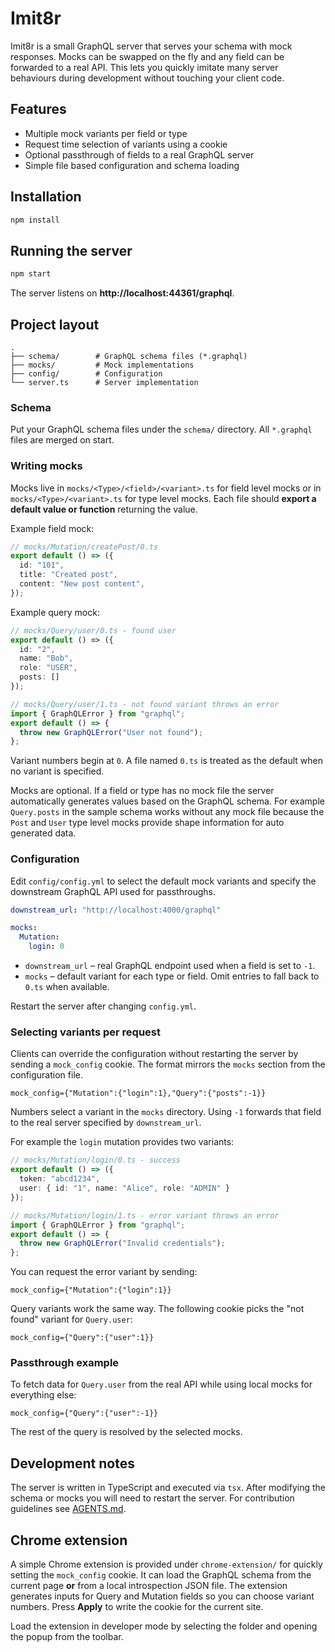 # Imit8r

Imit8r is a small GraphQL server that serves your schema with mock responses.  Mocks can be swapped on the fly and any field can be forwarded to a real API.  This lets you quickly imitate many server behaviours during development without touching your client code.

## Features

- Multiple mock variants per field or type
- Request time selection of variants using a cookie
- Optional passthrough of fields to a real GraphQL server
- Simple file based configuration and schema loading

## Installation

```bash
npm install
```

## Running the server

```bash
npm start
```

The server listens on **http://localhost:44361/graphql**.

## Project layout

```
.
├── schema/        # GraphQL schema files (*.graphql)
├── mocks/         # Mock implementations
├── config/        # Configuration
└── server.ts      # Server implementation
```

### Schema

Put your GraphQL schema files under the `schema/` directory.  All `*.graphql` files are merged on start.

### Writing mocks

Mocks live in `mocks/<Type>/<field>/<variant>.ts` for field level mocks or in `mocks/<Type>/<variant>.ts` for type level mocks.  Each file should **export a default value or function** returning the value.

Example field mock:

```ts
// mocks/Mutation/createPost/0.ts
export default () => ({
  id: "101",
  title: "Created post",
  content: "New post content",
});
```

Example query mock:

```ts
// mocks/Query/user/0.ts - found user
export default () => ({
  id: "2",
  name: "Bob",
  role: "USER",
  posts: []
});

// mocks/Query/user/1.ts - not found variant throws an error
import { GraphQLError } from "graphql";
export default () => {
  throw new GraphQLError("User not found");
};
```

Variant numbers begin at `0`.  A file named `0.ts` is treated as the default when no variant is specified.

Mocks are optional.  If a field or type has no mock file the server automatically
generates values based on the GraphQL schema.  For example `Query.posts` in the
sample schema works without any mock file because the `Post` and `User` type
level mocks provide shape information for auto generated data.

### Configuration

Edit `config/config.yml` to select the default mock variants and specify the downstream GraphQL API used for passthroughs.

```yaml
downstream_url: "http://localhost:4000/graphql"

mocks:
  Mutation:
    login: 0
```

- `downstream_url` – real GraphQL endpoint used when a field is set to `-1`.
- `mocks` – default variant for each type or field.  Omit entries to fall back to `0.ts` when available.

Restart the server after changing `config.yml`.

### Selecting variants per request

Clients can override the configuration without restarting the server by sending a `mock_config` cookie.  The format mirrors the `mocks` section from the configuration file.

```
mock_config={"Mutation":{"login":1},"Query":{"posts":-1}}
```

Numbers select a variant in the `mocks` directory.  Using `-1` forwards that field to the real server specified by `downstream_url`.

For example the `login` mutation provides two variants:

```ts
// mocks/Mutation/login/0.ts - success
export default () => ({
  token: "abcd1234",
  user: { id: "1", name: "Alice", role: "ADMIN" }
});

// mocks/Mutation/login/1.ts - error variant throws an error
import { GraphQLError } from "graphql";
export default () => {
  throw new GraphQLError("Invalid credentials");
};
```

You can request the error variant by sending:

```
mock_config={"Mutation":{"login":1}}
```

Query variants work the same way. The following cookie picks the "not found" variant for `Query.user`:

```
mock_config={"Query":{"user":1}}
```

### Passthrough example

To fetch data for `Query.user` from the real API while using local mocks for everything else:

```
mock_config={"Query":{"user":-1}}
```

The rest of the query is resolved by the selected mocks.

## Development notes

The server is written in TypeScript and executed via `tsx`.  After modifying the schema or mocks you will need to restart the server.  For contribution guidelines see [AGENTS.md](./AGENTS.md).

## Chrome extension

A simple Chrome extension is provided under `chrome-extension/` for quickly
setting the `mock_config` cookie. It can load the GraphQL schema from the
current page **or** from a local introspection JSON file. The extension
generates inputs for Query and Mutation fields so you can choose variant
numbers. Press **Apply** to write the cookie for the current site.

Load the extension in developer mode by selecting the folder and opening the
popup from the toolbar.
